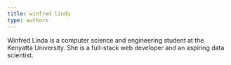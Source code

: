 ```yaml
---
title: winfred linda
type: authors
---
```

Winfred Linda is a computer science and engineering student at the Kenyatta University. She is a full-stack web developer and an aspiring data scientist. 


